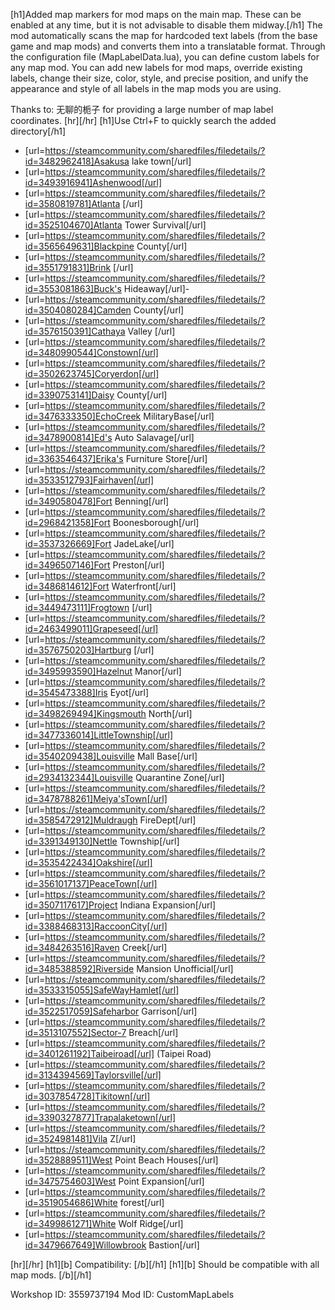 [h1]Added map markers for mod maps on the main map. These can be enabled at any time, but it is not advisable to disable them midway.[/h1]
The mod automatically scans the map for hardcoded text labels (from the base game and map mods) and converts them into a translatable format.
Through the configuration file (MapLabelData.lua), you can define custom labels for any map mod. You can add new labels for mod maps, override existing labels, change their size, color, style, and precise position, and unify the appearance and style of all labels in the map mods you are using.

Thanks to: 无聊的栀子 for providing a large number of map label coordinates.
[hr][/hr]
[h1]Use Ctrl+F to quickly search the added directory[/h1]
- [url=https://steamcommunity.com/sharedfiles/filedetails/?id=3482962418]Asakusa lake town[/url]
- [url=https://steamcommunity.com/sharedfiles/filedetails/?id=3493916941]Ashenwood[/url]
- [url=https://steamcommunity.com/sharedfiles/filedetails/?id=3580819781]Atlanta [/url]
- [url=https://steamcommunity.com/sharedfiles/filedetails/?id=3525104670]Atlanta Tower Survival[/url]
- [url=https://steamcommunity.com/sharedfiles/filedetails/?id=3565649631]Blackpine County[/url]
- [url=https://steamcommunity.com/sharedfiles/filedetails/?id=3551791831]Brink [/url]
- [url=https://steamcommunity.com/sharedfiles/filedetails/?id=3553081863]Buck's Hideaway[/url]- 
- [url=https://steamcommunity.com/sharedfiles/filedetails/?id=3504080284]Camden County[/url]
- [url=https://steamcommunity.com/sharedfiles/filedetails/?id=3576150391]Cathaya Valley [/url]
- [url=https://steamcommunity.com/sharedfiles/filedetails/?id=3480990544]Constown[/url]
- [url=https://steamcommunity.com/sharedfiles/filedetails/?id=3502623745]Coryerdon[/url]
- [url=https://steamcommunity.com/sharedfiles/filedetails/?id=3390753141]Daisy County[/url]
- [url=https://steamcommunity.com/sharedfiles/filedetails/?id=3476333350]EchoCreek MilitaryBase[/url]
- [url=https://steamcommunity.com/sharedfiles/filedetails/?id=3478900814]Ed's Auto Salavage[/url]
- [url=https://steamcommunity.com/sharedfiles/filedetails/?id=3363546437]Erika's Furniture Store[/url]
- [url=https://steamcommunity.com/sharedfiles/filedetails/?id=3533512793]Fairhaven[/url]
- [url=https://steamcommunity.com/sharedfiles/filedetails/?id=3490580478]Fort Benning[/url]
- [url=https://steamcommunity.com/sharedfiles/filedetails/?id=2968421358]Fort Boonesborough[/url]
- [url=https://steamcommunity.com/sharedfiles/filedetails/?id=3537326669]Fort JadeLake[/url]
- [url=https://steamcommunity.com/sharedfiles/filedetails/?id=3496507146]Fort Preston[/url]
- [url=https://steamcommunity.com/sharedfiles/filedetails/?id=3486814612]Fort Waterfront[/url]
- [url=https://steamcommunity.com/sharedfiles/filedetails/?id=3449473111]Frogtown [/url]
- [url=https://steamcommunity.com/sharedfiles/filedetails/?id=2463499011]Grapeseed[/url]
- [url=https://steamcommunity.com/sharedfiles/filedetails/?id=3576750203]Hartburg [/url]
- [url=https://steamcommunity.com/sharedfiles/filedetails/?id=3495993590]Hazelnut Manor[/url]
- [url=https://steamcommunity.com/sharedfiles/filedetails/?id=3545473388]Iris Eyot[/url]
- [url=https://steamcommunity.com/sharedfiles/filedetails/?id=3498269494]Kingsmouth North[/url]
- [url=https://steamcommunity.com/sharedfiles/filedetails/?id=3477336014]LittleTownship[/url]
- [url=https://steamcommunity.com/sharedfiles/filedetails/?id=3540209438]Louisville Mall Base[/url]
- [url=https://steamcommunity.com/sharedfiles/filedetails/?id=2934132344]Louisville Quarantine Zone[/url]
- [url=https://steamcommunity.com/sharedfiles/filedetails/?id=3478788261]Meiya'sTown[/url]
- [url=https://steamcommunity.com/sharedfiles/filedetails/?id=3585472912]Muldraugh FireDept[/url]
- [url=https://steamcommunity.com/sharedfiles/filedetails/?id=3391349130]Nettle Township[/url]
- [url=https://steamcommunity.com/sharedfiles/filedetails/?id=3535422434]Oakshire[/url]
- [url=https://steamcommunity.com/sharedfiles/filedetails/?id=3561017137]PeaceTown[/url]
- [url=https://steamcommunity.com/sharedfiles/filedetails/?id=3507117617]Project Indiana Expansion[/url]
- [url=https://steamcommunity.com/sharedfiles/filedetails/?id=3388468313]RaccoonCity[/url]
- [url=https://steamcommunity.com/sharedfiles/filedetails/?id=3484263516]Raven Creek[/url]
- [url=https://steamcommunity.com/sharedfiles/filedetails/?id=3485388592]Riverside Mansion Unofficial[/url]
- [url=https://steamcommunity.com/sharedfiles/filedetails/?id=3533315055]SafeWayHamlet[/url]
- [url=https://steamcommunity.com/sharedfiles/filedetails/?id=3522517059]Safeharbor Garrison[/url]
- [url=https://steamcommunity.com/sharedfiles/filedetails/?id=3513107552]Sector-7 Breach[/url]
- [url=https://steamcommunity.com/sharedfiles/filedetails/?id=3401261192]Taibeiroad[/url] (Taipei Road)
- [url=https://steamcommunity.com/sharedfiles/filedetails/?id=3134394569]Taylorsville[/url]
- [url=https://steamcommunity.com/sharedfiles/filedetails/?id=3037854728]Tikitown[/url]
- [url=https://steamcommunity.com/sharedfiles/filedetails/?id=3390327877]Trapalaketown[/url]
- [url=https://steamcommunity.com/sharedfiles/filedetails/?id=3524981481]Vila Z[/url]
- [url=https://steamcommunity.com/sharedfiles/filedetails/?id=3528889511]West Point Beach Houses[/url]
- [url=https://steamcommunity.com/sharedfiles/filedetails/?id=3475754603]West Point Expansion[/url]
- [url=https://steamcommunity.com/sharedfiles/filedetails/?id=3519054686]White forest[/url]
- [url=https://steamcommunity.com/sharedfiles/filedetails/?id=3499861271]White Wolf Ridge[/url]
- [url=https://steamcommunity.com/sharedfiles/filedetails/?id=3479667649]Willowbrook Bastion[/url]


[hr][/hr]
[h1][b] Compatibility: [/b][/h1]
[h1][b] Should be compatible with all map mods. [/b][/h1]

Workshop ID: 3559737194
Mod ID: CustomMapLabels
